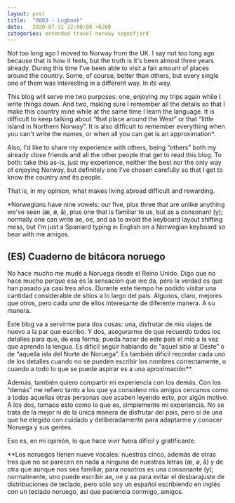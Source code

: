```yaml
---
layout: post
title:  "0003 - Logbook"
date:   2020-07-31 22:00:00 +0200
categories: extended travel norway sognefjord
---
```


Not too long ago I moved to Norway from the UK. I say not too long ago because that is how it feels, but the truth is it's been almost three years already. During this time I've been able to visit a fair amount of places around the country. Some, of course, better than others, but every single one of them was interesting in a different way. In _its_ way.

This blog will serve me two purposes: one, enjoying my trips again while I write things down. And two, making sure I remember all the details so that I make this country mine while at the same time I learn the language. It is difficult to keep talking about “that place around the West” or that “little island in Northern Norway”. It is also difficult to remember everything when you can't write the names, or when all you can get is an approximation*.

Also, I'd like to share my experience with others, being “others” both my already close friends and all the other people that get to read this blog. To both: take this as-is, just my experience, neither the best nor the only way of enjoying Norway, but definitely one I've chosen carefully so that I get to know the country and its people.

That is, in my opinion, what makes living abroad difficult and rewarding.

*Norwegians have nine vowels: our five, plus three that are unlike anything we've seen (æ, ø, å), plus one that is familiar to us, but as a consonant (y); normally one can write ae, oe, and aa to avoid the keyboard layout shifting mess, but I'm just a Spaniard typing in English on a Norwegian keyboard so bear with me amigos.

## (ES) Cuaderno de bitácora noruego

No hace mucho me mudé a Noruega desde el Reino Unido. Digo que no hace mucho porque esa es la sensación que me da, pero la verdad es que han pasado ya casi tres años. Durante este tiempo he podido visitar una cantidad considerable de sitios a lo largo del país. Algunos, claro, mejores que otros, pero cada uno de ellos interesante de diferente manera. A su manera.

Este blog va a servirme para dos cosas: una, disfrutar de mis viajes de nuevo a la par que escribo. Y dos, asegurarme de que recuerdo todos los detalles para que, de esa forma, pueda hacer de este país el mío a la vez que aprendo la lengua. Es difícil seguir hablando de “aquel sitio al Oeste” o de “aquella isla del Norte de Noruega”. Es también difícil recordar cada uno de los detalles cuando no se pueden escribir los nombres correctamente, o cuando a todo lo que se puede aspirar es a una aproximación**.

Además, también quiero compartir mi experiencia con los demás. Con los “demás” me refiero tanto a los que ya considero mis amigos cercanos como a todas aquellas otras personas que acaben leyendo esto, por algún motivo. A los dos, tomaos esto como lo que es, simplemente mi experiencia. No se trata de la mejor ni de la única manera de disfrutar del país, pero sí de una que he elegido con cuidado y deliberadamente para adaptarme y conocer Noruega y sus gentes.

Eso es, en mi opinión, lo que hace vivir fuera difícil y gratificante.

**Los noruegos tienen nueve vocales: nuestras cinco, además de otras tres que no se parecen en nada a ninguna de nuestras letras (æ, ø, å) y de otra que aunque nos sea familiar, para nosotros es una consonante (y); normalmente, uno puede escribir ae, oe y aa para evitar el desbarajuste de distribuciones de teclado, pero sólo soy un español escribiendo en inglés con un teclado noruego, así que paciencia conmigo, amigos.